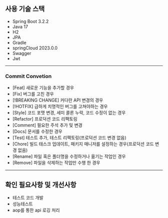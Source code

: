 

## 사용 기술 스택
* Spring Boot 3.2.2
* Java 17
* H2
* JPA
* Gradle
* springCloud 2023.0.0
* Swagger
* Jwt
***

### Commit Convetion
* [Feat]	새로운 기능을 추가할 경우<br/>
* [Fix]	버그를 고친 경우<br/>
* [!BREAKING CHANGE] 커다란 API 변경의 경우<br/>
* [!HOTFIX]	급하게 치명적인 버그를 고쳐야하는 경우<br/>
* [Style]	코드 포맷 변경, 세미 콜론 누락, 코드 수정이 없는 경우<br/>
* [Refactor]	프로덕션 코드 리팩토링<br/>
* [Comment]	필요한 주석 추가 및 변경<br/>
* [Docs]	문서를 수정한 경우<br/>
* [Test]	테스트 추가, 테스트 리팩토링(프로덕션 코드 변경 없음)<br/>
* [Chore]	빌드 태스크 업데이트, 패키지 매니저를 설정하는 경우(프로덕션 코드 변경 없음)<br/>
* [Rename]	파일 혹은 폴더명을 수정하거나 옮기는 작업인 경우<br/>
* [Remove]	파일을 삭제하는 작업만 수행 한 경우<br/>

***

## 확인 필요사항 및 개선사항
* 테스트 코드 개발
* 성능테스트
* aop를 통한 api 로깅 처리